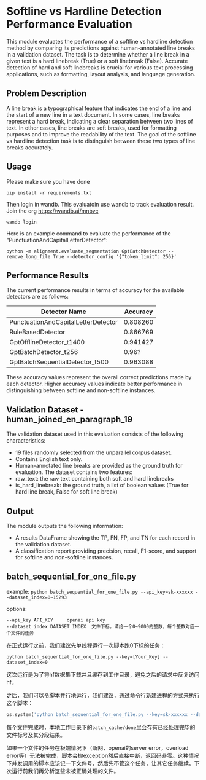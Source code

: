 # Softline vs Hardline Detection Performance Evaluation

This module evaluates the performance of a softline vs hardline detection method by comparing its predictions against human-annotated line breaks in a validation dataset. The task is to determine whether a line break in a given text is a hard linebreak (True) or a soft linebreak (False). Accurate detection of hard and soft linebreaks is crucial for various text processing applications, such as formatting, layout analysis, and language generation.

## Problem Description
A line break is a typographical feature that indicates the end of a line and the start of a new line in a text document. In some cases, line breaks represent a hard break, indicating a clear separation between two lines of text. In other cases, line breaks are soft breaks, used for formatting purposes and to improve the readability of the text. The goal of the softline vs hardline detection task is to distinguish between these two types of line breaks accurately.

## Usage
Please make sure you have done
```
pip install -r requirements.txt
```

Then login in wandb. This evaluatoin use wandb to track evaluation result. Join the org https://wandb.ai/mnbvc
```
wandb login
```

Here is an example command to evaluate the performance of the "PunctuationAndCapitalLetterDetector":
```
python -m alignment.evaluate_segmentation GptBatchDetector --remove_long_file True --detector_config '{"token_limit": 256}'
```

## Performance Results
The current performance results in terms of accuracy for the available detectors are as follows:

| Detector Name                        | Accuracy |
|--------------------------------------|----------|
| PunctuationAndCapitalLetterDetector  | 0.808260 |
| RuleBasedDetector                    | 0.866769 |
| GptOfflineDetector_t1400             | 0.941427 |
| GptBatchDetector_t256                | 0.96?    |
| GptBatchSequentialDetector_t500      | 0.963088 |


These accuracy values represent the overall correct predictions made by each detector. Higher accuracy values indicate better performance in distinguishing between softline and non-softline instances.

## Validation Dataset - human_joined_en_paragraph_19
The validation dataset used in this evaluation consists of the following characteristics:
- 19 files randomly selected from the unparallel corpus dataset.
- Contains English text only.
- Human-annotated line breaks are provided as the ground truth for evaluation.
The dataset contains two features:
- raw_text: the raw text containing both soft and hard linebreaks
- is_hard_linebreak: the ground truth, a list of boolean values (True for hard line break, False for soft line break)

## Output
The module outputs the following information:
- A results DataFrame showing the TP, FN, FP, and TN for each record in the validation dataset.
- A classification report providing precision, recall, F1-score, and support for softline and non-softline instances.


## batch_sequential_for_one_file.py

example: `python batch_sequential_for_one_file.py --api_key=sk-xxxxxx --dataset_index=0~15293`


options:

    --api_key API_KEY     openai api key
    --dataset_index DATASET_INDEX  文件下标，请给一个0~9000的整数，每个整数对应一个文件的任务

在正式运行之前，我们建议先单线程运行一次脚本跑0下标的任务：

```
python batch_sequential_for_one_file.py --key=[Your_Key] --dataset_index=0
```

这次运行是为了将hf数据集下载并且缓存到工作目录，避免之后的请求中反复访问hf。

之后，我们可以令脚本并行地运行，我们建议，通过命令行新建进程的方式来执行这个脚本：

```python
os.system('python batch_sequential_for_one_file.py --key=sk-xxxxxx --dataset_index=0~15293')
```

每个文件完成时，本地工作目录下的`batch_cache/done`里会存有已经处理完毕的文件标号及其分段结果。

如果一个文件的任务在极端情况下（断网，openai的server error，overload error等）无法被完成，脚本会抛exception然后直接中断，返回码非零。这种情况下并发调用的脚本应该记一下文件号，然后先不管这个任务，让其它任务继续。下次运行前我们再分析这些未被正确处理的文件。
